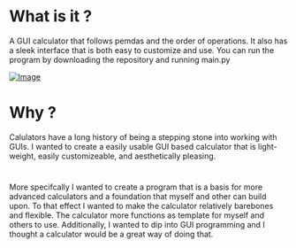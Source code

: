 

# What is it ?
A GUI calculator that follows pemdas and the order of operations. It also has a sleek interface that is both easy to customize and use. You can run the program by downloading the repository and running main.py

<a href="https://imgbb.com/"><img src="https://i.ibb.co/0fy10C7/Image.png" alt="Image" border="0"></a>


# Why ?
Calulators have a long history of being a stepping stone into working with GUIs. I wanted to create a easily usable GUI based calculator that is light-weight, easily customizeable, and aesthetically pleasing.
#
More specifcally I wanted to create a program that is a basis for more advanced calculators and a foundation that myself and other can build upon. To that effect I wanted to make the calculator relatively barebones and flexible. The calculator more functions as template for myself and others to use. Additionally, I wanted to dip into GUI programming and I thought a calculator would be a great way of doing that.




